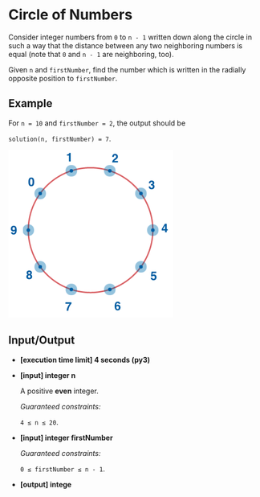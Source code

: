 # Circle of Numbers

Consider integer numbers from `0` to `n - 1` written down along the circle in such a way that the distance between any two neighboring numbers is equal (note that `0` and `n - 1` are neighboring, too).

Given `n` and `firstNumber`, find the number which is written in the radially opposite position to `firstNumber`.

## Example

For `n = 10` and `firstNumber = 2`, the output should be

`solution(n, firstNumber) = 7`.

![Numbers in circle](../../../assets%20(dont%20delete)/arcade-the_core-6.png)

## Input/Output

- **[execution time limit] 4 seconds (py3)**

- **[input] integer n**

	A positive **even** integer.

	*Guaranteed constraints:*

	`4 ≤ n ≤ 20`.

- **[input] integer firstNumber**

	*Guaranteed constraints:*

	`0 ≤ firstNumber ≤ n - 1`.

- **[output] intege**

